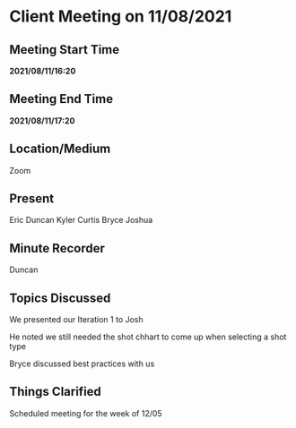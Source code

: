 # Client Meeting on 11/08/2021

## Meeting Start Time

**2021/08/11/16:20**

## Meeting End Time

**2021/08/11/17:20**

## Location/Medium

Zoom

## Present

Eric
Duncan
Kyler
Curtis
Bryce
Joshua

## Minute Recorder

Duncan

## Topics Discussed

We presented our Iteration 1 to Josh

He noted we still needed the shot chhart to come up when selecting a shot type

Bryce discussed best practices with us
## Things Clarified

Scheduled meeting for the week of 12/05